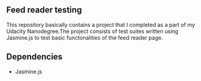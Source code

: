 ## Feed reader testing

This repository basically contains a project that I completed as a part of my Udacity Nanodegree.The project consists of test suites written using Jasmine.js to test basic functonalities of the feed reader page.

## Dependencies
* Jasmine.js